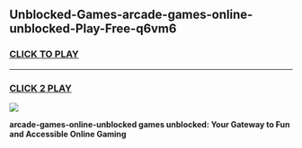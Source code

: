 
## Unblocked-Games-arcade-games-online-unblocked-Play-Free-q6vm6
<h3>
<a href="https://premium76.site?title=arcade-games-online-unblocked&ref=10A">CLICK TO PLAY</a></h3>
<hr>

<h3>
<a href="https://premium76.site?title=arcade-games-online-unblocked&ref=10A">CLICK 2 PLAY</a>
  
</h3>

<a href="https://premium76.site?title=arcade-games-online-unblocked&ref=10A"><img src="https://clearcache.store/games.png"></a>


**arcade-games-online-unblocked games unblocked: Your Gateway to Fun and Accessible Online Gaming**
